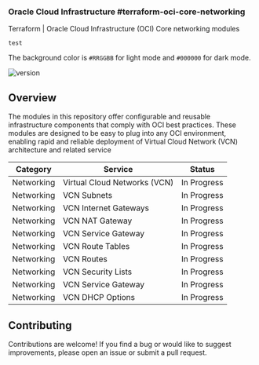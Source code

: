 ### Oracle Cloud Infrastructure #terraform-oci-core-networking
Terraform | Oracle Cloud Infrastructure (OCI) Core networking modules

<code style="color : name_color">test</code>

The background color is `#RRGGBB` for light mode and `#000000` for dark mode.

![version](https://img.shields.io/badge/version-1.0.0-green)

## Overview
The modules in this repository offer configurable and reusable infrastructure components that comply with OCI best practices. These modules are designed to be easy to plug into any OCI environment, enabling rapid and reliable deployment of Virtual Cloud Network (VCN) architecture and related service

| Category | Service | Status |
| ----------- | ---------------------------- | ----------- |
| Networking  | Virtual Cloud Networks (VCN) | In Progress |
| Networking  | VCN Subnets                  | In Progress |
| Networking  | VCN Internet Gateways        | In Progress |
| Networking  | VCN NAT Gateway              | In Progress |
| Networking  | VCN Service Gateway          | In Progress |
| Networking  | VCN Route Tables             | In Progress |
| Networking  | VCN Routes                   | In Progress |
| Networking  | VCN Security Lists           | In Progress |
| Networking  | VCN Service Gateway          | In Progress |
| Networking  | VCN DHCP Options             | In Progress |

## Contributing
Contributions are welcome! If you find a bug or would like to suggest improvements, please open an issue or submit a pull request.

